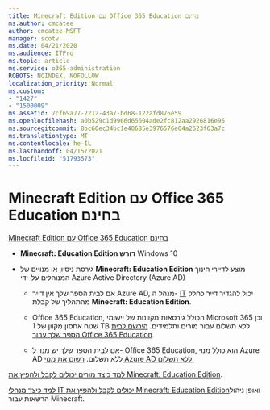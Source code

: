 ```yaml
---
title: Minecraft Edition עם Office 365 Education בחינם
ms.author: cmcatee
author: cmcatee-MSFT
manager: scotv
ms.date: 04/21/2020
ms.audience: ITPro
ms.topic: article
ms.service: o365-administration
ROBOTS: NOINDEX, NOFOLLOW
localization_priority: Normal
ms.custom:
- "1427"
- "1500009"
ms.assetid: 7cf69a77-2212-43a7-bd68-122afd876e59
ms.openlocfilehash: a0b529c1d9966d65604ade2fc812aa2926816e95
ms.sourcegitcommit: 8bc60ec34bc1e40685e3976576e04a2623f63a7c
ms.translationtype: MT
ms.contentlocale: he-IL
ms.lasthandoff: 04/15/2021
ms.locfileid: "51793573"
---
```

# <a name="minecraft-edition-with-office-365-education-for-free"></a>Minecraft Edition עם Office 365 Education בחינם

[Minecraft Edition עם Office 365 Education בחינם](https://docs.microsoft.com/education/windows/get-minecraft-for-education)
  
- **Minecraft: Education Edition דורש** Windows 10

- גירסת ניסיון או מנויים של **Minecraft: Education Edition** מוצע לדיירי חינוך המנוהלים על-ידי Azure Active Directory (Azure AD)

  - אם לבית הספר שלך אין דייר Azure AD, מנהל ה- [IT](https://docs.microsoft.com/education/windows/school-get-minecraft) יכול להגדיר דייר כחלק מהתהליך של קבלת **Minecraft: Education Edition**.

  - Office 365 Education, הכולל גירסאות מקוונות של יישומי Microsoft 365 וכן שטח אחסון מקוון של 1 TB ללא תשלום עבור מורים ותלמידים. [הירשם לבית הספר שלך עבור Office 365 Education](https://www.microsoft.com/education/products/office).

  - אם לבית הספר שלך יש מנוי ל- Office 365 Education, הוא כולל מנוי Azure AD ללא תשלום. [רשום את מנוי Azure AD ללא תשלום.](https://msdn.microsoft.com/library/windows/hardware/mt703369%28v=vs.85%29.aspx)

[למד כיצד מורים יכולים לקבל ולהפיץ את Minecraft: Education Edition](https://docs.microsoft.com/education/windows/teacher-get-minecraft).
  
[למד כיצד מנהלי IT יכולים לקבל ולהפיץ את Minecraft: Education Edition](https://docs.microsoft.com/education/windows/school-get-minecraft)ואופן ניהול הרשאות עבור Minecraft.